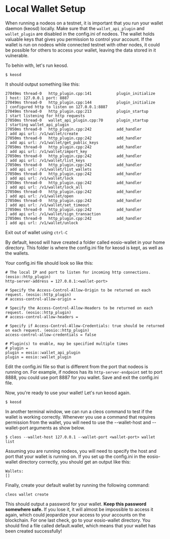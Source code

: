 # Local Wallet Setup

When running a nodeos on a testnet, it is important that you run your wallet daemon (keosd) locally. Make sure that the `wallet_api_plugin` and `wallet_plugin` are disabled in the config.ini of nodeos. The wallet holds valuable keys that gives you permission to control your account. If the wallet is run on nodeos while connected testnet with other nodes, it could be possible for others to access your wallet, leaving the data stored in it vulnerable.

To behin with, let's run keosd.

`$ keosd`

It should output something like this:

```27049ms thread-0   wallet_plugin.cpp:41          plugin_initialize    ] initializing wallet plugin
27049ms thread-0   http_plugin.cpp:141           plugin_initialize    ] host: 127.0.0.1 port: 8887 
27049ms thread-0   http_plugin.cpp:144           plugin_initialize    ] configured http to listen on 127.0.0.1:8887
27049ms thread-0   http_plugin.cpp:213           plugin_startup       ] start listening for http requests
27050ms thread-0   wallet_api_plugin.cpp:70      plugin_startup       ] starting wallet_api_plugin
27050ms thread-0   http_plugin.cpp:242           add_handler          ] add api url: /v1/wallet/create
27050ms thread-0   http_plugin.cpp:242           add_handler          ] add api url: /v1/wallet/get_public_keys
27050ms thread-0   http_plugin.cpp:242           add_handler          ] add api url: /v1/wallet/import_key
27050ms thread-0   http_plugin.cpp:242           add_handler          ] add api url: /v1/wallet/list_keys
27050ms thread-0   http_plugin.cpp:242           add_handler          ] add api url: /v1/wallet/list_wallets
27050ms thread-0   http_plugin.cpp:242           add_handler          ] add api url: /v1/wallet/lock
27050ms thread-0   http_plugin.cpp:242           add_handler          ] add api url: /v1/wallet/lock_all
27050ms thread-0   http_plugin.cpp:242           add_handler          ] add api url: /v1/wallet/open
27050ms thread-0   http_plugin.cpp:242           add_handler          ] add api url: /v1/wallet/set_timeout
27050ms thread-0   http_plugin.cpp:242           add_handler          ] add api url: /v1/wallet/sign_transaction
27050ms thread-0   http_plugin.cpp:242           add_handler          ] add api url: /v1/wallet/unlock
```

Exit out of wallet using `ctrl-C`

By default, keosd will have created a folder called eosio-wallet in your home directory. This folder is where the config.ini file for keosd is kept, as well as the wallets.

Your config.ini file should look so like this:

```
# The local IP and port to listen for incoming http connections. (eosio::http_plugin)
http-server-address = 127.0.0.1:<wallet-port>

# Specify the Access-Control-Allow-Origin to be returned on each request. (eosio::http_plugin)
# access-control-allow-origin = 

# Specify the Access-Control-Allow-Headers to be returned on each request. (eosio::http_plugin)
# access-control-allow-headers = 

# Specify if Access-Control-Allow-Credentials: true should be returned on each request. (eosio::http_plugin)
access-control-allow-credentials = false

# Plugin(s) to enable, may be specified multiple times
# plugin = 
plugin = eosio::wallet_api_plugin
plugin = eosio::wallet_plugin
```

Edit the config.ini file so that <wallet-port> is different from the port that nodeos is running on. For example, if nodeos has its `http-server-endpoint` set to port 8888, you could use port 8887 for you wallet. Save and exit the config.ini file.

Now, you're ready to use your wallet! Let's run keosd again.

`$ keosd`

In another terminal window, we can run a cleos command to test if the wallet is working correctly. Whenever you use a command that requires permission from the wallet, you will need to use the --wallet-host and --wallet-port arguments as show below.

`$ cleos --wallet-host 127.0.0.1 --wallet-port <wallet-port> wallet list`

Assuming you are running nodeos, you will need to specify the host and port that your wallet is running on. If you set up the config.ini in the eosio-wallet directory correctly, you should get an output like this:

```
Wallets:
[]
```

Finally, create your default wallet by running the following command:

`cleos wallet create`

This should output a password for your wallet. **Keep this password somewhere safe.** If you lose it, it will almost be impossible to access it again, which could jeopardize your access to your accounts on the blockchain. For one last check, go to your eosio-wallet directory. You should find a file called default.wallet, which means that your wallet has been created successfully!
